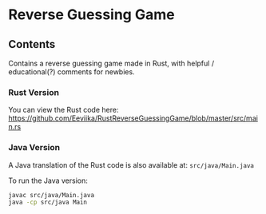# Reverse Guessing Game

## Contents

Contains a reverse guessing game made in Rust, with helpful / educational(?) comments for newbies.

### Rust Version
You can view the Rust code here: https://github.com/Eeviika/RustReverseGuessingGame/blob/master/src/main.rs

### Java Version
A Java translation of the Rust code is also available at: `src/java/Main.java`

To run the Java version:
```bash
javac src/java/Main.java
java -cp src/java Main
```
